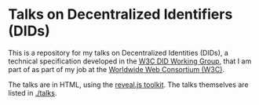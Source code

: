 # Talks on Decentralized Identifiers (DIDs)

This is a repository for my talks on Decentralized Identities (DIDs), a technical specification developed in the [W3C DID Working Group](https://www.w3.org/2019/did-wg/), that I am part of as part of my job at the [Worldwide Web Consortium (W3C)](https://www.w3.org).

The talks are in HTML, using the [reveal.js toolkit](https://revealjs.com/). The talks themselves are listed in [./talks](https://iherman.github.io/did-talks/talks/).

